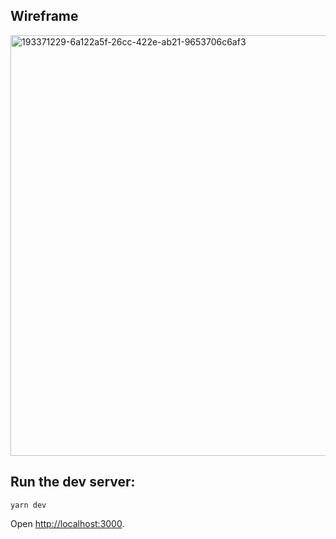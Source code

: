 ## Wireframe
<img width="673" alt="193371229-6a122a5f-26cc-422e-ab21-9653706c6af3" src="https://user-images.githubusercontent.com/112890821/193697163-45f89df6-17f5-4793-b1f5-4f8e86208e5e.png">


## Run the dev server:

```
yarn dev
```

Open [http://localhost:3000](http://localhost:3000).
